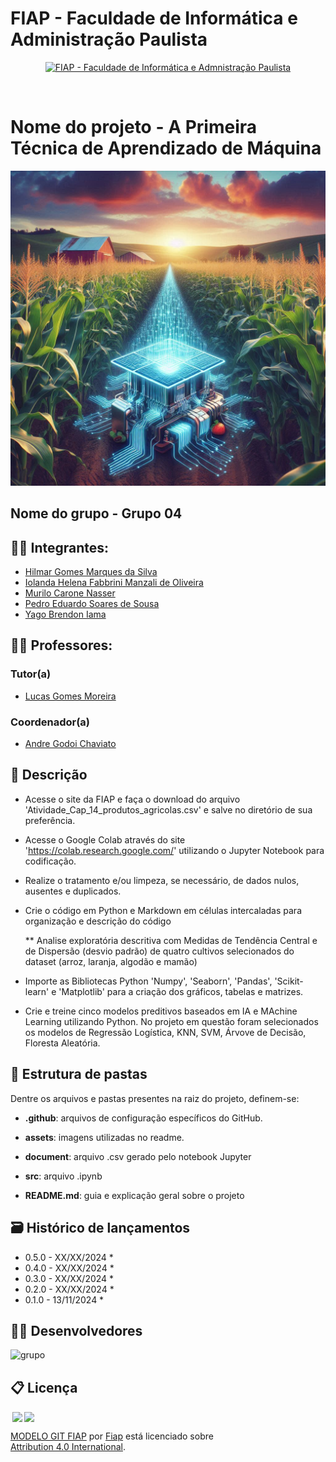 # FIAP - Faculdade de Informática e Administração Paulista

<p align="center">
<a href= "https://www.fiap.com.br/"><img src="assets/logo-fiap.png" alt="FIAP - Faculdade de Informática e Admnistração Paulista" border="0" width=40% height=40%></a>
</p>

<br>

# Nome do projeto - A Primeira Técnica de Aprendizado de Máquina

![capa](https://github.com/Pedredoardo/Primeiro-_aprendizado_de_maquina/blob/main/assets/fase3fiap.jpeg)


## Nome do grupo - Grupo 04

## 👨‍🎓 Integrantes: 
- <a href="https://www.linkedin.com/in/hilmar-marques-358672161">Hilmar Gomes Marques da Silva</a>
- <a href="https://www.linkedin.com/in/iolanda-helena-fabbrini-manzali-de-oliveira-14ab8ab0">Iolanda Helena Fabbrini Manzali de Oliveira</a>
- <a href="https://www.linkedin.com/company/inova-fusca">Murilo Carone Nasser</a> 
- <a href="https://www.linkedin.com/in/pedro-eduardo-soares-de-sousa-439552309">Pedro Eduardo Soares de Sousa</a> 
- <a href="https://www.linkedin.com/company/inova-fusca">Yago Brendon Iama</a>

## 👩‍🏫 Professores:
### Tutor(a) 
- <a href="https://www.linkedin.com/in/lucas-gomes-moreira-15a8452a">Lucas Gomes Moreira</a>
### Coordenador(a)
- <a href="https://www.linkedin.com/company/inova-fusca">Andre Godoi Chaviato</a>

## 📜 Descrição

* Acesse o site da FIAP e faça o download do arquivo 'Atividade_Cap_14_produtos_agricolas.csv' e salve no diretório de sua preferência.

* Acesse o Google Colab através do site 'https://colab.research.google.com/' utilizando o Jupyter Notebook para codificação.

* Realize o tratamento e/ou limpeza, se necessário, de dados nulos, ausentes e duplicados.

* Crie o código em Python e Markdown em células intercaladas para organização e descrição do código

   ** Analise exploratória descritiva com Medidas de Tendência Central e de Dispersão (desvio padrão) de quatro cultivos selecionados do dataset (arroz, laranja, algodão e mamão)
         
* Importe as Bibliotecas Python  'Numpy', 'Seaborn', 'Pandas', 'Scikit-learn' e 'Matplotlib' para a criação dos gráficos, tabelas e matrizes.

* Crie e treine cinco modelos preditivos baseados em IA e MAchine Learning utilizando Python. No projeto em questão foram selecionados os modelos de Regressão Logística, KNN, SVM, Árvove de Decisão, Floresta Aleatória.


## 📁 Estrutura de pastas

Dentre os arquivos e pastas presentes na raiz do projeto, definem-se:

- <b>.github</b>: arquivos de configuração específicos do GitHub.

- <b>assets</b>: imagens utilizadas no readme.

- <b>document</b>: arquivo .csv gerado pelo notebook Jupyter 

- <b>src</b>: arquivo .ipynb

- <b>README.md</b>: guia e explicação geral sobre o projeto


## 🗃 Histórico de lançamentos

* 0.5.0 - XX/XX/2024
    * 
* 0.4.0 - XX/XX/2024
    * 
* 0.3.0 - XX/XX/2024
    * 
* 0.2.0 - XX/XX/2024
    * 
* 0.1.0 - 13/11/2024
    *


## 🧑‍💻 Desenvolvedores

![grupo](https://github.com/IolandaManzali/decolando_com-_ciencia_de_dados_grupo21/blob/main/assets/grupo_fiap.jpg)


## 📋 Licença

<img style="height:22px!important;margin-left:3px;vertical-align:text-bottom;" src="https://mirrors.creativecommons.org/presskit/icons/cc.svg?ref=chooser-v1"><img style="height:22px!important;margin-left:3px;vertical-align:text-bottom;" src="https://mirrors.creativecommons.org/presskit/icons/by.svg?ref=chooser-v1"><p xmlns:cc="http://creativecommons.org/ns#" xmlns:dct="http://purl.org/dc/terms/"><a property="dct:title" rel="cc:attributionURL" href="https://github.com/agodoi/template">MODELO GIT FIAP</a> por <a rel="cc:attributionURL dct:creator" property="cc:attributionName" href="https://fiap.com.br">Fiap</a> está licenciado sobre <a href="http://creativecommons.org/licenses/by/4.0/?ref=chooser-v1" target="_blank" rel="license noopener noreferrer" style="display:inline-block;">Attribution 4.0 International</a>.</p>


